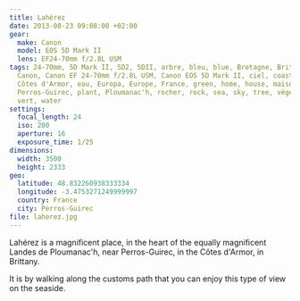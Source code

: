 ```yaml
---
title: Lahérez
date: 2013-08-23 09:08:00 +02:00
gear:
  make: Canon
  model: EOS 5D Mark II
  lens: EF24-70mm f/2.8L USM
tags: 24-70mm, 5D Mark II, 5D2, 5DII, arbre, bleu, blue, Bretagne, Britany,
  Canon, Canon EF 24-70mm f/2.8L USM, Canon EOS 5D Mark II, ciel, coast, côte,
  Côtes d'Armor, eau, Europa, Europe, France, green, home, house, maison, mer,
  Perros-Guirec, plant, Ploumanac'h, rocher, rock, sea, sky, tree, végétal,
  vert, water
settings:
  focal_length: 24
  iso: 200
  aperture: 16
  exposure_time: 1/25
dimensions:
  width: 3500
  height: 2333
geo:
  latitude: 48.832260938333334
  longitude: -3.4753271249999997
  country: France
  city: Perros-Guirec
file: laherez.jpg
---
```


Lahérez is a magnificent place, in the heart of the equally magnificent Landes de Ploumanac'h, near Perros-Guirec, in the Côtes d'Armor, in Brittany.

It is by walking along the customs path that you can enjoy this type of view on the seaside.
